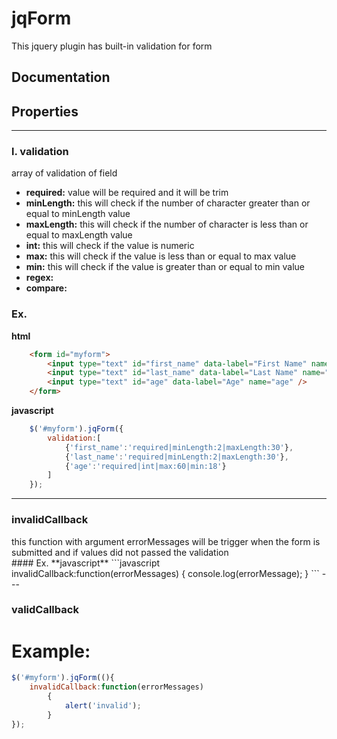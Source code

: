 # jqForm
This jquery plugin has built-in validation for form

## Documentation
## Properties
---
### l. validation


array of validation of field

* **required:** value will be required and it will be trim
* **minLength:** this will check if the number of character greater than or equal to minLength value
* **maxLength:** this will check if the number of character is less than or equal to maxLength value
* **int:** this will check if the value is numeric
* **max:** this will check if the value is less than or equal to max value
* **min:** this will check if the value is greater than or equal to min value
* **regex:**
* **compare:**  


### Ex.
**html**
```html
	<form id="myform">
		<input type="text" id="first_name" data-label="First Name" name="firstname" />
		<input type="text" id="last_name" data-label="Last Name" name="lastname" />
		<input type="text" id="age" data-label="Age" name="age" />
	</form>
```
**javascript**
```javascript
	$('#myform').jqForm({
		validation:[
			{'first_name':'required|minLength:2|maxLength:30'},
			{'last_name':'required|minLength:2|maxLength:30'},
			{'age':'required|int|max:60|min:18'}
		]
	});
```
---

### invalidCallback 
<div>this function with argument errorMessages will be trigger when the form is submitted and if values did not passed the validation</div>
#### Ex.
**javascript**
```javascript
	invalidCallback:function(errorMessages) {
		console.log(errorMessage);
	}
```
---

### validCallback


### 



# Example:
```javascript
$('#myform').jqForm((){
	invalidCallback:function(errorMessages)
		{
			alert('invalid');
		}
});
```
